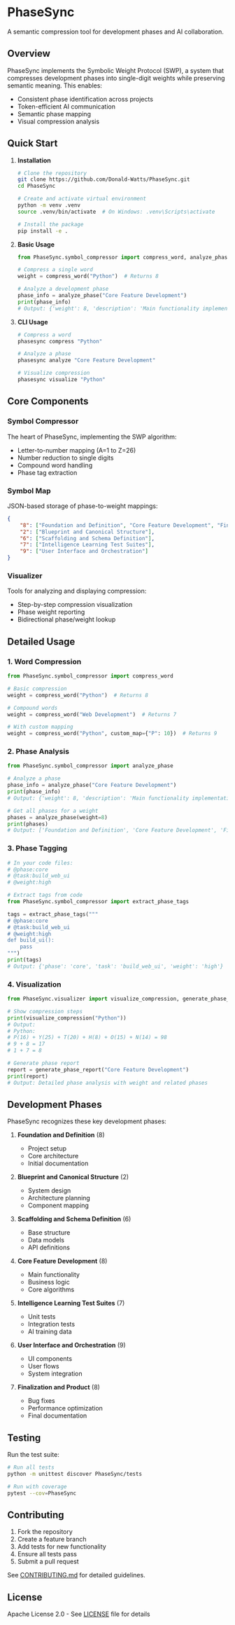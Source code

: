 # PhaseSync

A semantic compression tool for development phases and AI collaboration.

## Overview

PhaseSync implements the Symbolic Weight Protocol (SWP), a system that compresses development phases into single-digit weights while preserving semantic meaning. This enables:

- Consistent phase identification across projects
- Token-efficient AI communication
- Semantic phase mapping
- Visual compression analysis

## Quick Start

1. **Installation**
   ```bash
   # Clone the repository
   git clone https://github.com/Donald-Watts/PhaseSync.git
   cd PhaseSync

   # Create and activate virtual environment
   python -m venv .venv
   source .venv/bin/activate  # On Windows: .venv\Scripts\activate

   # Install the package
   pip install -e .
   ```

2. **Basic Usage**
   ```python
   from PhaseSync.symbol_compressor import compress_word, analyze_phase

   # Compress a single word
   weight = compress_word("Python")  # Returns 8

   # Analyze a development phase
   phase_info = analyze_phase("Core Feature Development")
   print(phase_info)
   # Output: {'weight': 8, 'description': 'Main functionality implementation'}
   ```

3. **CLI Usage**
   ```bash
   # Compress a word
   phasesync compress "Python"

   # Analyze a phase
   phasesync analyze "Core Feature Development"

   # Visualize compression
   phasesync visualize "Python"
   ```

## Core Components

### Symbol Compressor
The heart of PhaseSync, implementing the SWP algorithm:
- Letter-to-number mapping (A=1 to Z=26)
- Number reduction to single digits
- Compound word handling
- Phase tag extraction

### Symbol Map
JSON-based storage of phase-to-weight mappings:
```json
{
    "8": ["Foundation and Definition", "Core Feature Development", "Finalization and Product"],
    "2": ["Blueprint and Canonical Structure"],
    "6": ["Scaffolding and Schema Definition"],
    "7": ["Intelligence Learning Test Suites"],
    "9": ["User Interface and Orchestration"]
}
```

### Visualizer
Tools for analyzing and displaying compression:
- Step-by-step compression visualization
- Phase weight reporting
- Bidirectional phase/weight lookup

## Detailed Usage

### 1. Word Compression
```python
from PhaseSync.symbol_compressor import compress_word

# Basic compression
weight = compress_word("Python")  # Returns 8

# Compound words
weight = compress_word("Web Development")  # Returns 7

# With custom mapping
weight = compress_word("Python", custom_map={"P": 10})  # Returns 9
```

### 2. Phase Analysis
```python
from PhaseSync.symbol_compressor import analyze_phase

# Analyze a phase
phase_info = analyze_phase("Core Feature Development")
print(phase_info)
# Output: {'weight': 8, 'description': 'Main functionality implementation'}

# Get all phases for a weight
phases = analyze_phase(weight=8)
print(phases)
# Output: ['Foundation and Definition', 'Core Feature Development', 'Finalization and Product']
```

### 3. Phase Tagging
```python
# In your code files:
# @phase:core
# @task:build_web_ui
# @weight:high

# Extract tags from code
from PhaseSync.symbol_compressor import extract_phase_tags

tags = extract_phase_tags("""
# @phase:core
# @task:build_web_ui
# @weight:high
def build_ui():
    pass
""")
print(tags)
# Output: {'phase': 'core', 'task': 'build_web_ui', 'weight': 'high'}
```

### 4. Visualization
```python
from PhaseSync.visualizer import visualize_compression, generate_phase_report

# Show compression steps
print(visualize_compression("Python"))
# Output:
# Python:
# P(16) + Y(25) + T(20) + H(8) + O(15) + N(14) = 98
# 9 + 8 = 17
# 1 + 7 = 8

# Generate phase report
report = generate_phase_report("Core Feature Development")
print(report)
# Output: Detailed phase analysis with weight and related phases
```

## Development Phases

PhaseSync recognizes these key development phases:

1. **Foundation and Definition** (8)
   - Project setup
   - Core architecture
   - Initial documentation

2. **Blueprint and Canonical Structure** (2)
   - System design
   - Architecture planning
   - Component mapping

3. **Scaffolding and Schema Definition** (6)
   - Base structure
   - Data models
   - API definitions

4. **Core Feature Development** (8)
   - Main functionality
   - Business logic
   - Core algorithms

5. **Intelligence Learning Test Suites** (7)
   - Unit tests
   - Integration tests
   - AI training data

6. **User Interface and Orchestration** (9)
   - UI components
   - User flows
   - System integration

7. **Finalization and Product** (8)
   - Bug fixes
   - Performance optimization
   - Final documentation

## Testing

Run the test suite:
```bash
# Run all tests
python -m unittest discover PhaseSync/tests

# Run with coverage
pytest --cov=PhaseSync
```

## Contributing

1. Fork the repository
2. Create a feature branch
3. Add tests for new functionality
4. Ensure all tests pass
5. Submit a pull request

See [CONTRIBUTING.md](CONTRIBUTING.md) for detailed guidelines.

## License

Apache License 2.0 - See [LICENSE](LICENSE) file for details 